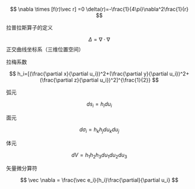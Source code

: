 $$
\nabla \times [f(r)\vec r] =0
\delta(r)=-\frac{1}{4\pi}\nabla^2\frac{1}{r}
$$

拉普拉斯算子的定义

$$
\Delta = \nabla \cdot \nabla
$$
正交曲线坐标系（三维位置空间）

拉梅系数

$$
h_i=[(\frac{\partial x}{\partial u_i})^2+(\frac{\partial y}{\partial u_i})^2+(\frac{\partial z}{\partial u_i})^2]^{\frac{1}{2}}
$$

弧元

$$
ds_i=h_idu_i
$$

面元

$$
d\sigma_i=h_kh_jdu_kdu_j
$$

体元

$$
dV=h_1h_2h_3du_1du_2du_3
$$

矢量微分算符

$$
\vec \nabla = \frac{\vec e_i}{h_i}\frac{\partial}{\partial u_i}
$$

